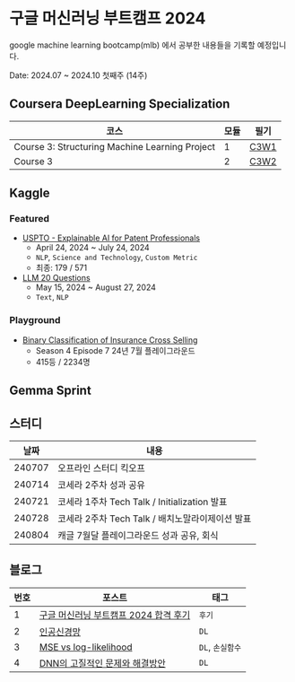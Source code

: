 # 구글 머신러닝 부트캠프 2024

google machine learning bootcamp(mlb) 에서 공부한 내용들을 기록할 예정입니다.

Date: 2024.07 ~ 2024.10 첫째주 (14주)

## Coursera DeepLearning Specialization

| 코스                                           | 모듈 | 필기                  |
| ---------------------------------------------- | ---- | --------------------- |
| Course 3: Structuring Machine Learning Project | 1    | [C3W1](필기/C3W1.pdf) |
| Course 3                                       | 2    | [C3W2](필기/C3W2.pdf) |

## Kaggle

### Featured

- [USPTO - Explainable AI for Patent Professionals](https://www.kaggle.com/competitions/uspto-explainable-ai)
  - April 24, 2024 ~ July 24, 2024
  - `NLP`, `Science and Technology`, `Custom Metric`
  - 최종: 179 / 571
- [LLM 20 Questions](https://www.kaggle.com/competitions/llm-20-questions)
  - May 15, 2024 ~ August 27, 2024
  - `Text`, `NLP`

### Playground

- [Binary Classification of Insurance Cross Selling](https://www.kaggle.com/competitions/playground-series-s4e7)
  - Season 4 Episode 7 24년 7월 플레이그라운드
  - 415등 / 2234명

## Gemma Sprint

## 스터디

| 날짜   | 내용                                             |
| ------ | ------------------------------------------------ |
| 240707 | 오프라인 스터디 킥오프                           |
| 240714 | 코세라 2주차 성과 공유                           |
| 240721 | 코세라 1주차 Tech Talk / Initialization 발표     |
| 240728 | 코세라 2주차 Tech Talk / 배치노말라이제이션 발표 |
| 240804 | 캐글 7월달 플레이그라운드 성과 공유, 회식        |

## 블로그

| 번호 | 포스트                                                                                                                                                                                                     | 태그             |
| ---- | ---------------------------------------------------------------------------------------------------------------------------------------------------------------------------------------------------------- | ---------------- |
| 1    | [구글 머신러닝 부트캠프 2024 합격 후기](https://velog.io/@wonsuk2/%EA%B5%AC%EA%B8%80-%EB%A8%B8%EC%8B%A0%EB%9F%AC%EB%8B%9D-%EB%B6%80%ED%8A%B8%EC%BA%A0%ED%94%84-2024-%ED%95%A9%EA%B2%A9-%ED%9B%84%EA%B8%B0) | `후기`           |
| 2    | [인공신경망](https://velog.io/@wonsuk2/DL인공신경망)                                                                                                                                                       | `DL`             |
| 3    | [MSE vs log-likelihood](https://velog.io/@wonsuk2/MSE-vs-log-likelihood)                                                                                                                                   | `DL`, `손실함수` |
| 4    | [DNN의 고질적인 문제와 해결방안](https://velog.io/@wonsuk2/DNN의-고질적-문제와-해결방안)                                                                                                                   | `DL`             |
